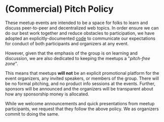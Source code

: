 # (Commercial) Pitch Policy

These meetup events are intended to be a space for folks to learn and discuss peer-to-peer and decentralized web topics. In order ensure we can do our best work together and reduce obstacles to participation, we have adopted an explicitly-documented [code](https://ournetworks.ca/code-of-conduct/) to communicate our expectations for conduct of both participants and organizers at any event.

However, given that the emphasis of the group is on learning and discussion, we are also dedicated to keeping the meetups a "*pitch-free zone*".

This means that meetups **will not** be an explicit promotional platform for the event organizers, any invited speakers, or members of the group. There will be no formal pitching, and no product info sessions at the events. Further, sponsors will be announced and the organizers will be transparent about how any sponsorship money is allocated.

While we welcome announcements and quick presentations from meetup participants, we request that they follow the above policy. We as organizers commit to doing the same.
